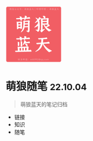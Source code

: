 <!-- _coverpage.md -->



<img src="public/img/logo.png" alt="logo" style="zoom:25%;" />

# 萌狼随笔 <small>22.10.04</small>

> 萌狼蓝天的笔记归档

- 链接
- 知识
- 随笔
